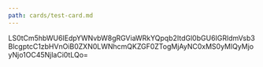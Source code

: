 ```yaml
---
path: cards/test-card.md
---
```


LS0tCm5hbWU6IEdpYWNvbW8gRGViaWRkYQpqb2ItdGl0bGU6IGRldmVsb3BlcgptcC1zbHVnOiB0ZXN0LWNhcmQKZGF0ZTogMjAyNC0xMS0yMlQyMjoyNjo1OC45NjlaCi0tLQo=